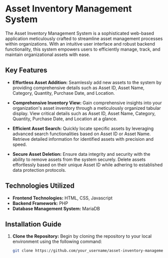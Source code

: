 # Asset Inventory Management System

The Asset Inventory Management System is a sophisticated web-based application meticulously crafted to streamline asset management processes within organizations. With an intuitive user interface and robust backend functionality, this system empowers users to efficiently manage, track, and maintain organizational assets with ease.

## Key Features

- **Effortless Asset Addition:** Seamlessly add new assets to the system by providing comprehensive details such as Asset ID, Asset Name, Category, Quantity, Purchase Date, and Location.

- **Comprehensive Inventory View:** Gain comprehensive insights into your organization's asset inventory through a meticulously organized tabular display. View critical details such as Asset ID, Asset Name, Category, Quantity, Purchase Date, and Location at a glance.

- **Efficient Asset Search:** Quickly locate specific assets by leveraging advanced search functionalities based on Asset ID or Asset Name. Retrieve detailed information for identified assets with precision and speed.

- **Secure Asset Deletion:** Ensure data integrity and security with the ability to remove assets from the system securely. Delete assets effortlessly based on their unique Asset ID while adhering to established data protection protocols.

## Technologies Utilized

- **Frontend Technologies:** HTML, CSS, Javascript
- **Backend Framework:** PHP
- **Database Management System:** MariaDB

## Installation Guide

1. **Clone the Repository:** Begin by cloning the repository to your local environment using the following command:
   ```bash
   git clone https://github.com/your_username/asset-inventory-management.git
